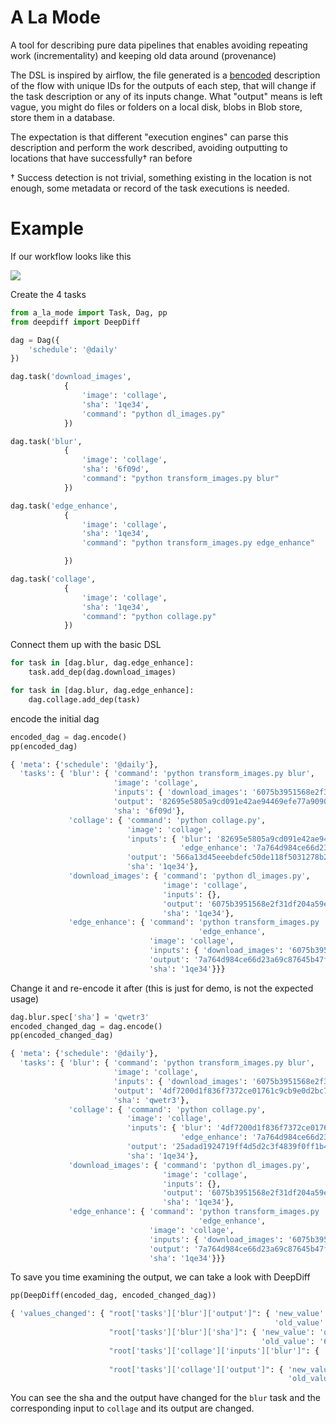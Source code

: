 # A La Mode

A tool for describing pure data pipelines that enables avoiding repeating work
(incrementality) and keeping old data around (provenance)

The DSL is inspired by airflow, the file generated is a
[bencoded](https://en.wikipedia.org/wiki/Bencode) description of the flow with
unique IDs for the outputs of each step, that will change if the task
description or any of its inputs change. What "output" means is left vague, you
might do files or folders on a local disk, blobs in Blob store, store them in a
database.

The expectation is that different "execution engines" can parse this description
and perform the work described, avoiding outputting to locations that have
successfully† ran before

† Success detection is not trivial, something existing in the location is not
enough, some metadata or record of the task executions is needed.

# Example

If our workflow looks like this

![](https://raw.githubusercontent.com/binaryaffairs/a-la-mode/master/dag.png)


Create the 4 tasks

```python
from a_la_mode import Task, Dag, pp
from deepdiff import DeepDiff

dag = Dag({
    'schedule': '@daily'
})

dag.task('download_images',
            {
                'image': 'collage',
                'sha': '1qe34',
                'command': "python dl_images.py"
            })

dag.task('blur',
            {
                'image': 'collage',
                'sha': '6f09d',
                'command': "python transform_images.py blur"
            })

dag.task('edge_enhance',
            {
                'image': 'collage',
                'sha': '1qe34',
                'command': "python transform_images.py edge_enhance"

            })

dag.task('collage',
            {
                'image': 'collage',
                'sha': '1qe34',
                'command': "python collage.py"
            })
```

Connect them up with the basic DSL

```python
for task in [dag.blur, dag.edge_enhance]:
    task.add_dep(dag.download_images)

for task in [dag.blur, dag.edge_enhance]:
    dag.collage.add_dep(task)
```

encode the initial dag

```python
encoded_dag = dag.encode()
pp(encoded_dag)
```

```python
{ 'meta': {'schedule': '@daily'},
  'tasks': { 'blur': { 'command': 'python transform_images.py blur',
                       'image': 'collage',
                       'inputs': { 'download_images': '6075b3951568e2f31df204a59eb92bbb17d84e6b49f1275216bc0b6deb0e223d'},
                       'output': '82695e5805a9cd091e42ae94469efe77a90907c96190c793cee3c7d58dc2bbe0',
                       'sha': '6f09d'},
             'collage': { 'command': 'python collage.py',
                          'image': 'collage',
                          'inputs': { 'blur': '82695e5805a9cd091e42ae94469efe77a90907c96190c793cee3c7d58dc2bbe0',
                                      'edge_enhance': '7a764d984ce66d23a69c87645b47fcf7be79711f40be95fb631308ee01ca2a04'},
                          'output': '566a13d45eeebdefc50de118f5031278b20171ce76deb51791a4f084668e6d16',
                          'sha': '1qe34'},
             'download_images': { 'command': 'python dl_images.py',
                                  'image': 'collage',
                                  'inputs': {},
                                  'output': '6075b3951568e2f31df204a59eb92bbb17d84e6b49f1275216bc0b6deb0e223d',
                                  'sha': '1qe34'},
             'edge_enhance': { 'command': 'python transform_images.py '
                                          'edge_enhance',
                               'image': 'collage',
                               'inputs': { 'download_images': '6075b3951568e2f31df204a59eb92bbb17d84e6b49f1275216bc0b6deb0e223d'},
                               'output': '7a764d984ce66d23a69c87645b47fcf7be79711f40be95fb631308ee01ca2a04',
                               'sha': '1qe34'}}}
```

Change it and re-encode it after (this is just for demo, is not the expected usage)

```python
dag.blur.spec['sha'] = 'qwetr3'
encoded_changed_dag = dag.encode()
pp(encoded_changed_dag)
```

```python
{ 'meta': {'schedule': '@daily'},
  'tasks': { 'blur': { 'command': 'python transform_images.py blur',
                       'image': 'collage',
                       'inputs': { 'download_images': '6075b3951568e2f31df204a59eb92bbb17d84e6b49f1275216bc0b6deb0e223d'},
                       'output': '4df7200d1f836f7372ce01761c9cb9e0d2bc7d1abc7ee9c1abe8dc7df9a67e5e',
                       'sha': 'qwetr3'},
             'collage': { 'command': 'python collage.py',
                          'image': 'collage',
                          'inputs': { 'blur': '4df7200d1f836f7372ce01761c9cb9e0d2bc7d1abc7ee9c1abe8dc7df9a67e5e',
                                      'edge_enhance': '7a764d984ce66d23a69c87645b47fcf7be79711f40be95fb631308ee01ca2a04'},
                          'output': '25adad1924719ff4d5d2c3f4839f0ff1b4e21537c3c358f7d10b5e5d7c9c6de5',
                          'sha': '1qe34'},
             'download_images': { 'command': 'python dl_images.py',
                                  'image': 'collage',
                                  'inputs': {},
                                  'output': '6075b3951568e2f31df204a59eb92bbb17d84e6b49f1275216bc0b6deb0e223d',
                                  'sha': '1qe34'},
             'edge_enhance': { 'command': 'python transform_images.py '
                                          'edge_enhance',
                               'image': 'collage',
                               'inputs': { 'download_images': '6075b3951568e2f31df204a59eb92bbb17d84e6b49f1275216bc0b6deb0e223d'},
                               'output': '7a764d984ce66d23a69c87645b47fcf7be79711f40be95fb631308ee01ca2a04',
                               'sha': '1qe34'}}}
```

To save you time examining the output, we can take a look with DeepDiff

```python
pp(DeepDiff(encoded_dag, encoded_changed_dag))
```

```python
{ 'values_changed': { "root['tasks']['blur']['output']": { 'new_value': '4df7200d1f836f7372ce01761c9cb9e0d2bc7d1abc7ee9c1abe8dc7df9a67e5e',
                                                           'old_value': '82695e5805a9cd091e42ae94469efe77a90907c96190c793cee3c7d58dc2bbe0'},
                      "root['tasks']['blur']['sha']": { 'new_value': 'qwetr3',
                                                        'old_value': '6f09d'},
                      "root['tasks']['collage']['inputs']['blur']": { 'new_value': '4df7200d1f836f7372ce01761c9cb9e0d2bc7d1abc7ee9c1abe8dc7df9a67e5e',
                                                                      'old_value': '82695e5805a9cd091e42ae94469efe77a90907c96190c793cee3c7d58dc2bbe0'},
                      "root['tasks']['collage']['output']": { 'new_value': '25adad1924719ff4d5d2c3f4839f0ff1b4e21537c3c358f7d10b5e5d7c9c6de5',
                                                              'old_value': '566a13d45eeebdefc50de118f5031278b20171ce76deb51791a4f084668e6d16'}}}
```

You can see the sha and the output have changed for the `blur` task and the corresponding input to `collage` and its output are changed.



